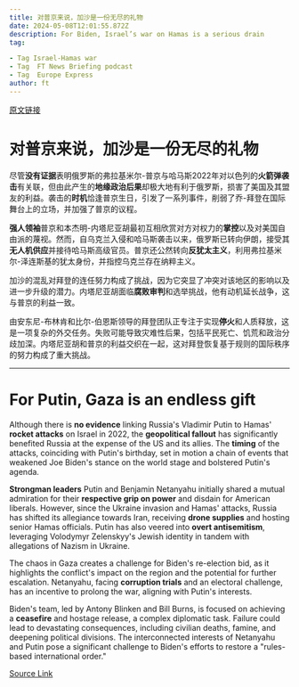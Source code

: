 ```yaml
---
title: 对普京来说，加沙是一份无尽的礼物
date: 2024-05-08T12:01:55.872Z
description: For Biden, Israel’s war on Hamas is a serious drain
tag: 

- Tag Israel-Hamas war
- Tag  FT News Briefing podcast
- Tag  Europe Express
author: ft
---
```


[原文链接](https://ft.com/content/368207df-f52d-43d1-a9cf-a13121a55574)

# 对普京来说，加沙是一份无尽的礼物 

尽管**没有证据**表明俄罗斯的弗拉基米尔-普京与哈马斯2022年对以色列的**火箭弹袭击**有关联，但由此产生的**地缘政治后果**却极大地有利于俄罗斯，损害了美国及其盟友的利益。袭击的**时机**恰逢普京生日，引发了一系列事件，削弱了乔-拜登在国际舞台上的立场，并加强了普京的议程。 

**强人领袖**普京和本杰明-内塔尼亚胡最初互相欣赏对方对权力的**掌控**以及对美国自由派的蔑视。然而，自乌克兰入侵和哈马斯袭击以来，俄罗斯已转向伊朗，接受其**无人机供应**并接待哈马斯高级官员。普京还公然转向**反犹太主义**，利用弗拉基米尔-泽连斯基的犹太身份，并指控乌克兰存在纳粹主义。 

加沙的混乱对拜登的连任努力构成了挑战，因为它突显了冲突对该地区的影响以及进一步升级的潜力。内塔尼亚胡面临**腐败审判**和选举挑战，他有动机延长战争，这与普京的利益一致。 

由安东尼-布林肯和比尔-伯恩斯领导的拜登团队正专注于实现**停火**和人质释放，这是一项复杂的外交任务。失败可能导致灾难性后果，包括平民死亡、饥荒和政治分歧加深。内塔尼亚胡和普京的利益交织在一起，这对拜登恢复基于规则的国际秩序的努力构成了重大挑战。

---

# For Putin, Gaza is an endless gift 

Although there is **no evidence** linking Russia's Vladimir Putin to Hamas' **rocket attacks** on Israel in 2022, the **geopolitical fallout** has significantly benefited Russia at the expense of the US and its allies. The **timing** of the attacks, coinciding with Putin's birthday, set in motion a chain of events that weakened Joe Biden's stance on the world stage and bolstered Putin's agenda. 

**Strongman leaders** Putin and Benjamin Netanyahu initially shared a mutual admiration for their **respective grip on power** and disdain for American liberals. However, since the Ukraine invasion and Hamas' attacks, Russia has shifted its allegiance towards Iran, receiving **drone supplies** and hosting senior Hamas officials. Putin has also veered into **overt antisemitism**, leveraging Volodymyr Zelenskyy's Jewish identity in tandem with allegations of Nazism in Ukraine. 

The chaos in Gaza creates a challenge for Biden's re-election bid, as it highlights the conflict's impact on the region and the potential for further escalation. Netanyahu, facing **corruption trials** and an electoral challenge, has an incentive to prolong the war, aligning with Putin's interests. 

Biden's team, led by Antony Blinken and Bill Burns, is focused on achieving a **ceasefire** and hostage release, a complex diplomatic task. Failure could lead to devastating consequences, including civilian deaths, famine, and deepening political divisions. The interconnected interests of Netanyahu and Putin pose a significant challenge to Biden's efforts to restore a "rules-based international order."

[Source Link](https://ft.com/content/368207df-f52d-43d1-a9cf-a13121a55574)

